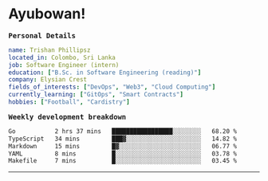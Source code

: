 # Ayubowan!

<samp> **Personal Details**</samp>

```yaml
name: Trishan Phillipsz
located_in: Colombo, Sri Lanka
job: Software Engineer (intern)
education: ["B.Sc. in Software Engineering (reading)"]
company: Elysian Crest
fields_of_interests: ["DevOps", "Web3", "Cloud Computing"]
currently_learning: ["GitOps", "Smart Contracts"]
hobbies: ["Football", "Cardistry"]
```

<samp> **Weekly development breakdown**</samp>

<!--START_SECTION:waka-->

```txt
Go           2 hrs 37 mins   █████████████████░░░░░░░░   68.20 %
TypeScript   34 mins         ███▓░░░░░░░░░░░░░░░░░░░░░   14.82 %
Markdown     15 mins         █▓░░░░░░░░░░░░░░░░░░░░░░░   06.77 %
YAML         8 mins          █░░░░░░░░░░░░░░░░░░░░░░░░   03.78 %
Makefile     7 mins          █░░░░░░░░░░░░░░░░░░░░░░░░   03.45 %
```

<!--END_SECTION:waka-->

---
